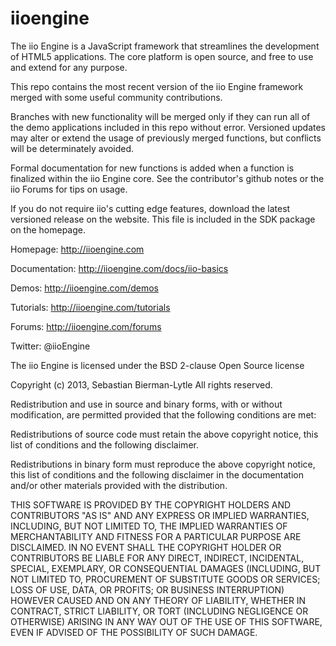 iioengine
=========

The iio Engine is a JavaScript framework that streamlines the development of HTML5 applications. The core platform is open source, and free to use and extend for any purpose.

This repo contains the most recent version of the iio Engine framework merged with some useful community contributions.

Branches with new functionality will be merged only if they can run all of the demo applications included in this repo without error. Versioned updates may alter or extend the usage of previously merged functions, but conflicts will be determinately avoided.

Formal documentation for new functions is added when a function is finalized within the iio Engine core. See the contributor's github notes or the iio Forums for tips on usage.

If you do not require iio's cutting edge features, download the latest versioned release on the website. This file is included in the SDK package on the homepage.

Homepage: http://iioengine.com

Documentation: http://iioengine.com/docs/iio-basics

Demos: http://iioengine.com/demos

Tutorials: http://iioengine.com/tutorials

Forums: http://iioengine.com/forums

Twitter: @iioEngine


The iio Engine is licensed under the BSD 2-clause Open Source license

Copyright (c) 2013, Sebastian Bierman-Lytle
All rights reserved.

Redistribution and use in source and binary forms, with or without modification, 
are permitted provided that the following conditions are met:

Redistributions of source code must retain the above copyright notice, this list 
of conditions and the following disclaimer.

Redistributions in binary form must reproduce the above copyright notice, this
list of conditions and the following disclaimer in the documentation and/or other 
materials provided with the distribution.

THIS SOFTWARE IS PROVIDED BY THE COPYRIGHT HOLDERS AND CONTRIBUTORS "AS IS" AND 
ANY EXPRESS OR IMPLIED WARRANTIES, INCLUDING, BUT NOT LIMITED TO, THE IMPLIED 
WARRANTIES OF MERCHANTABILITY AND FITNESS FOR A PARTICULAR PURPOSE ARE DISCLAIMED. 
IN NO EVENT SHALL THE COPYRIGHT HOLDER OR CONTRIBUTORS BE LIABLE FOR ANY DIRECT, 
INDIRECT, INCIDENTAL, SPECIAL, EXEMPLARY, OR CONSEQUENTIAL DAMAGES (INCLUDING, BUT 
NOT LIMITED TO, PROCUREMENT OF SUBSTITUTE GOODS OR SERVICES; LOSS OF USE, DATA, 
OR PROFITS; OR BUSINESS INTERRUPTION) HOWEVER CAUSED AND ON ANY THEORY OF LIABILITY, 
WHETHER IN CONTRACT, STRICT LIABILITY, OR TORT (INCLUDING NEGLIGENCE OR OTHERWISE) 
ARISING IN ANY WAY OUT OF THE USE OF THIS SOFTWARE, EVEN IF ADVISED OF THE 
POSSIBILITY OF SUCH DAMAGE.
